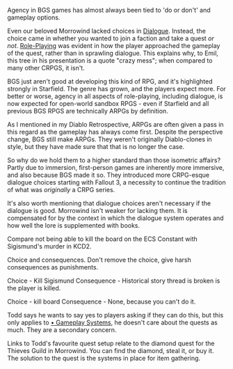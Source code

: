 Agency in BGS games has almost always been tied to 'do or don't' and gameplay options. 

Even our beloved Morrowind lacked choices in [Dialogue](Dialogue.md). Instead, the choice came in whether you wanted to join a faction and take a quest *or not*. [Role-Playing](Role-Playing.md) was evident in how the player approached the gameplay of the quest, rather than in sprawling dialogue. This explains why, to Emil, this tree in his presentation is a quote "crazy mess"; when compared to many other CRPGS, it isn't. 

BGS just aren't good at developing this kind of RPG, and it's highlighted strongly in Starfield. The genre has grown, and the players expect more. For better or worse, agency in all aspects of role-playing, including dialogue, is now expected for open-world sandbox RPGS - even if Starfield and all previous BGS RPGS are technically ARPGs by definition. 

As I mentioned in my Diablo Retrospective, ARPGs are often given a pass in this regard as the gameplay has always come first. Despite the perspective change, BGS still make ARPGs. They weren't originally Diablo-clones in style, but they have made sure that that is no longer the case. 

So why do we hold them to a higher standard than those isometric affairs? Partly due to immersion, first-person games are inherently more immersive, and also because BGS made it so. They introduced more CRPG-esque dialogue choices starting with Fallout 3, a necessity to continue the tradition of what was *originally* a CRPG series. 

It's also worth mentioning that dialogue choices aren't necessary if the dialogue is good. Morrowind isn't weaker for lacking them. It is compensated for by the context in which the dialogue system operates and how well the lore is supplemented with books.

Compare not being able to kill the board on the ECS Constant with Sigismund's murder in KCD2.

Choice and consequences. Don't remove the choice, give harsh consequences as punishments.

Choice - Kill Sigismund
Consequence - Historical story thread is broken is the player is killed.

Choice - kill board
Consequence - None, because you can't do it.

Todd says he wants to say yes to players asking if they can do this, but this only applies to [• Gameplay Systems](•%20Gameplay%20Systems.md), he doesn't care about the quests as much. They are a secondary concern.

Links to Todd's favourite quest setup relate to the diamond quest for the Thieves Guild in Morrowind. You can find the diamond, steal it, or buy it. The solution to the quest is the systems in place for item gathering.